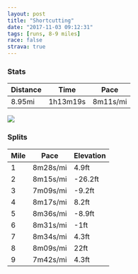 ```yaml
---
layout: post
title: "Shortcutting"
date: "2017-11-03 09:12:31"
tags: [runs, 8-9 miles]
race: false
strava: true
---
```


### Stats

| Distance | Time | Pace |
|----------|------|------|
|8.95mi|1h13m19s|8m11s/mi|

<img src='https://maps.googleapis.com/maps/api/staticmap?maptype=roadmap&path=enc:uxrwFhlqbM~CqH~o@|b@dEmMb\fNdByGtHtCtCgBrNbF|WyCvJ`OpCxI{G|JhC~@lIbh@rF~ApFbPnDzC`GlOdArRsBf@}@rI{Jz@eAbN{FlLoIoGeB|CqVmDg@yFaC}@yBM}DzFqYiDbAgT_A[sqAmNal@qAk]iIdEiSzDsIy@gG~EeBbEsRv@VbFeLQcCfAjAg@{BhA_Ax@mI~EyIzFsVdCsCi@kCvF}K&key=AIzaSyC1MId7bFpkLXNAaYhBSTb8jLyiSqzbDtM&size=800x800&markers=color:yellow|label:S|40.73371,-73.98613&markers=color:green|label:F|40.73394000000002,-73.98477000000001'>

### Splits

| Mile | Pace | Elevation |
|------|------|-----------|
|1|8m28s/mi|4.9ft|
|2|8m15s/mi|-26.2ft|
|3|7m09s/mi|-9.2ft|
|4|8m17s/mi|8.2ft|
|5|8m36s/mi|-8.9ft|
|6|8m31s/mi|-1ft|
|7|8m34s/mi|4.3ft|
|8|8m09s/mi|22ft|
|9|7m42s/mi|4.3ft|
